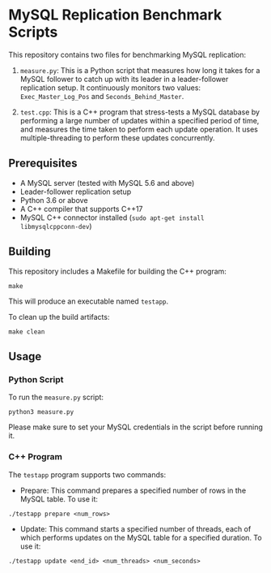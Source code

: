 # MySQL Replication Benchmark Scripts

This repository contains two files for benchmarking MySQL replication:

1.  `measure.py`: This is a Python script that measures how long it takes for a MySQL follower to 
catch up with its leader in a leader-follower replication setup. It continuously monitors two values: 
`Exec_Master_Log_Pos` and `Seconds_Behind_Master`.
    
2.  `test.cpp`: This is a C++ program that stress-tests a MySQL database by performing a large number 
of updates within a specified period of time, and measures the time taken to perform each update 
operation. It uses multiple-threading to perform these updates concurrently.
    

## Prerequisites

-   A MySQL server (tested with MySQL 5.6 and above)
-   Leader-follower replication setup
-   Python 3.6 or above
-   A C++ compiler that supports C++17
-   MySQL C++ connector installed (`sudo apt-get install libmysqlcppconn-dev`)

## Building

This repository includes a Makefile for building the C++ program:

`make` 

This will produce an executable named `testapp`.

To clean up the build artifacts:

`make clean` 

## Usage

### Python Script

To run the `measure.py` script:

`python3 measure.py` 

Please make sure to set your MySQL credentials in the script before running it.

### C++ Program

The `testapp` program supports two commands:

-   Prepare: This command prepares a specified number of rows in the MySQL table. To use it:

`./testapp prepare <num_rows>` 

-   Update: This command starts a specified number of threads, each of which performs updates on the 
MySQL table for a specified duration. To use it:

`./testapp update <end_id> <num_threads> <num_seconds>` 

